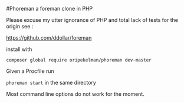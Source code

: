 #Phoreman a foreman clone in PHP

Please excuse my utter ignorance of PHP and total lack of tests for the origin see :

https://github.com/ddollar/foreman

install with

```composer global require oripekelman/phoreman dev-master```

Given a Procfile run

```phoreman start``` in the same directory

Most command line options do not work for the moment.